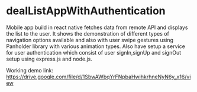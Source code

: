 # dealListAppWithAuthentication

Mobile app build in react native fetches data from remote API and displays the list to the user. It shows the demonstration of different types of navigation options available and also with user swipe gestures using Panholder library with various animation types.
Also have setup a service for user authentication which consist of user signIn,signUp and signOut setup using express.js and node.js.

Working demo link: https://drive.google.com/file/d/1SbwAWbqYrFNpbaHwihkrhneNyN6y_x16/view

